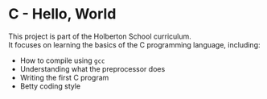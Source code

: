 # C - Hello, World

This project is part of the Holberton School curriculum.  
It focuses on learning the basics of the C programming language, including:

- How to compile using `gcc`
- Understanding what the preprocessor does
- Writing the first C program
- Betty coding style
